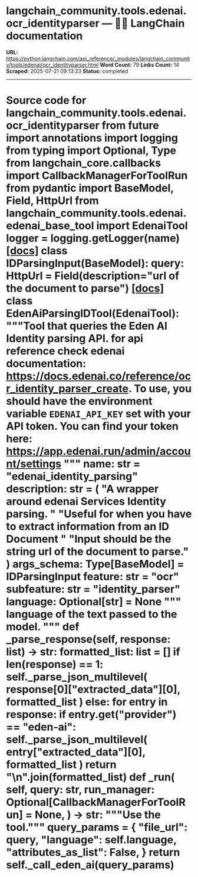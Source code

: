# langchain_community.tools.edenai.ocr_identityparser — 🦜🔗 LangChain  documentation

**URL:** https://python.langchain.com/api_reference/_modules/langchain_community/tools/edenai/ocr_identityparser.html
**Word Count:** 79
**Links Count:** 14
**Scraped:** 2025-07-21 09:13:23
**Status:** completed

---

# Source code for langchain\_community.tools.edenai.ocr\_identityparser               from __future__ import annotations          import logging     from typing import Optional, Type          from langchain_core.callbacks import CallbackManagerForToolRun     from pydantic import BaseModel, Field, HttpUrl          from langchain_community.tools.edenai.edenai_base_tool import EdenaiTool          logger = logging.getLogger(__name__)                              [[docs]](https://python.langchain.com/api_reference/community/tools/langchain_community.tools.edenai.ocr_identityparser.IDParsingInput.html#langchain_community.tools.edenai.ocr_identityparser.IDParsingInput)     class IDParsingInput(BaseModel):         query: HttpUrl = Field(description="url of the document to parse")                                             [[docs]](https://python.langchain.com/api_reference/community/tools/langchain_community.tools.edenai.ocr_identityparser.EdenAiParsingIDTool.html#langchain_community.tools.edenai.ocr_identityparser.EdenAiParsingIDTool)     class EdenAiParsingIDTool(EdenaiTool):         """Tool that queries the Eden AI  Identity parsing API.              for api reference check edenai documentation:         https://docs.edenai.co/reference/ocr_identity_parser_create.              To use, you should have         the environment variable ``EDENAI_API_KEY`` set with your API token.         You can find your token here: https://app.edenai.run/admin/account/settings              """              name: str = "edenai_identity_parsing"              description: str = (             "A wrapper around edenai Services Identity parsing. "             "Useful for when you have to extract information from an ID Document "             "Input should be the string url of the document to parse."         )         args_schema: Type[BaseModel] = IDParsingInput              feature: str = "ocr"         subfeature: str = "identity_parser"              language: Optional[str] = None         """         language of the text passed to the model.         """              def _parse_response(self, response: list) -> str:             formatted_list: list = []                  if len(response) == 1:                 self._parse_json_multilevel(                     response[0]["extracted_data"][0], formatted_list                 )             else:                 for entry in response:                     if entry.get("provider") == "eden-ai":                         self._parse_json_multilevel(                             entry["extracted_data"][0], formatted_list                         )                  return "\n".join(formatted_list)              def _run(             self,             query: str,             run_manager: Optional[CallbackManagerForToolRun] = None,         ) -> str:             """Use the tool."""             query_params = {                 "file_url": query,                 "language": self.language,                 "attributes_as_list": False,             }                  return self._call_eden_ai(query_params)